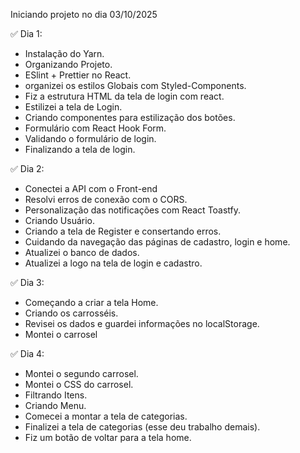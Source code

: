 Iniciando projeto no dia 03/10/2025

✅ Dia 1: 
- Instalação do Yarn. 
- Organizando Projeto. 
- ESlint + Prettier no React.
- organizei os estilos Globais com Styled-Components.
- Fiz a estrutura HTML da tela de login com react.
- Estilizei a tela de Login.
- Criando componentes para estilização dos botões.
- Formulário com React Hook Form.
- Validando o formulário de login.
- Finalizando a tela de login.

✅ Dia 2:
- Conectei a API com o Front-end
- Resolvi erros de conexão com o CORS.
- Personalização das notificações com React Toastfy.
- Criando Usuário. 
- Criando a tela de Register e consertando erros.
- Cuidando da navegação das páginas de cadastro, login e home.
- Atualizei o banco de dados.
- Atualizei a logo na tela de login e cadastro.

✅ Dia 3:
- Começando a criar a tela Home.
- Criando os carrosséis.
- Revisei os dados e guardei informações no localStorage.
- Montei o carrosel

✅ Dia 4:
- Montei o segundo carrosel.
- Montei o CSS do carrosel.
- Filtrando Itens.
- Criando Menu.
- Comecei a montar a tela de categorias.
- Finalizei a tela de categorias (esse deu trabalho demais).
- Fiz um botão de voltar para a tela home.